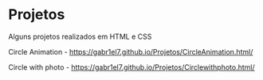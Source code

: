 # Projetos

Alguns projetos realizados em HTML e CSS

Circle Animation - https://gabr1el7.github.io/Projetos/CircleAnimation.html/

Circle with photo - https://gabr1el7.github.io/Projetos/Circlewithphoto.html/
